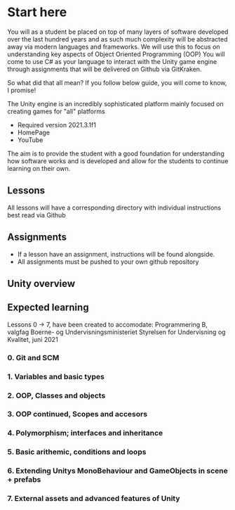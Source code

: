# Start here

You will as a student be placed on top of many layers of software developed over the last hundred years
and as such much complexity will be abstracted away via modern languages and frameworks. We will use this to focus on understanding key aspects of Object Oriented Programming (OOP)
You will come to use C# as your language to interact with the Unity game engine through assignments that will be delivered on Github via GitKraken.

So what did that all mean? If you follow below guide, you will come to know, I promise!

The Unity engine is an incredibly sophisticated platform mainly focused on creating games for "all" platforms
 
 * Required version 2021.3.1f1
 * HomePage
 * YouTube


The aim is to provide the student with a good foundation for understanding how software works and is developed and allow for the students to continue learning on their own.

## Lessons

All lessons will have a corresponding directory with individual instructions best read via Github

## Assignments

 * If a lesson have an assignment, instructions will be found alongside.
 * All assignments must be pushed to your own github repository

## Unity overview

## Expected learning

Lessons 0 -> 7, have been created to accomodate:
Programmering B, valgfag
Boerne- og Undervisningsministeriet Styrelsen for Undervisning og Kvalitet, juni 2021

### 0. Git and SCM

### 1. Variables and basic types

### 2. OOP, Classes and objects

### 3. OOP continued, Scopes and accesors

### 4. Polymorphism; interfaces and inheritance

### 5. Basic arithemic, conditions and loops

### 6. Extending Unitys MonoBehaviour and GameObjects in scene + prefabs

### 7. External assets and advanced features of Unity


